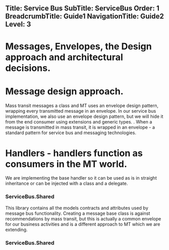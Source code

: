 ﻿Title: Service Bus
SubTitle: ServiceBus
Order: 1
BreadcrumbTitle: Guide1
NavigationTitle: Guide2
Level: 3
---

# Messages, Envelopes, the Design approach and architectural decisions.

# Message design approach.

Mass transit messages a class and MT uses an envelope design pattern, wrapping every transmitted message in an envelope.
In our service bus implementation, we also use an envelope design pattern, but we will hide it from the end consumer using extensions and generic types.
. When a message is transmitted in mass transit, it is wrapped in an envelope - a standard pattern for service bus and messaging technologies.


# Handlers - handlers function as consumers in the MT world.

We are implementing the base handler so it can be used as is in straight inheritance or can be injected with a class and a delegate.

### ServiceBus.Shared

This library contains all the models contracts and attributes used by message bus functionality.
Creating a message base class is against recommendations by mass transit, but this is actually a common envelope for our business activities and is a different approach to MT which we are extending.

### ServiceBus.Shared